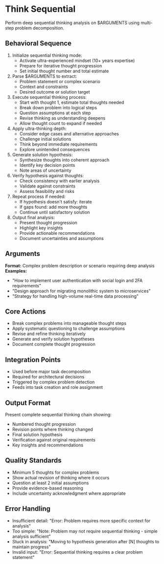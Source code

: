 # Think Sequential

Perform deep sequential thinking analysis on $ARGUMENTS using multi-step problem decomposition.

## Behavioral Sequence
1. Initialize sequential thinking mode:
   - Activate ultra-experienced mindset (10+ years expertise)
   - Prepare for iterative thought progression
   - Set initial thought number and total estimate
2. Parse $ARGUMENTS to extract:
   - Problem statement or complex scenario
   - Context and constraints
   - Desired outcome or solution target
3. Execute sequential thinking process:
   - Start with thought 1, estimate total thoughts needed
   - Break down problem into logical steps
   - Question assumptions at each step
   - Revise thinking as understanding deepens
   - Allow thought count to expand if needed
4. Apply ultra-thinking depth:
   - Consider edge cases and alternative approaches
   - Challenge initial solutions
   - Think beyond immediate requirements
   - Explore unintended consequences
5. Generate solution hypothesis:
   - Synthesize thoughts into coherent approach
   - Identify key decision points
   - Note areas of uncertainty
6. Verify hypothesis against thoughts:
   - Check consistency with earlier analysis
   - Validate against constraints
   - Assess feasibility and risks
7. Repeat process if needed:
   - If hypothesis doesn't satisfy: iterate
   - If gaps found: add more thoughts
   - Continue until satisfactory solution
8. Output final analysis:
   - Present thought progression
   - Highlight key insights
   - Provide actionable recommendations
   - Document uncertainties and assumptions

## Arguments
**Format:** Complex problem description or scenario requiring deep analysis
**Examples:**
- "How to implement user authentication with social login and 2FA requirements"
- "Design approach for migrating monolithic system to microservices"
- "Strategy for handling high-volume real-time data processing"

## Core Actions
- Break complex problems into manageable thought steps
- Apply systematic questioning to challenge assumptions
- Revise and refine thinking iteratively
- Generate and verify solution hypotheses
- Document complete thought progression

## Integration Points
- Used before major task decomposition
- Required for architectural decisions
- Triggered by complex problem detection
- Feeds into task creation and role assignment

## Output Format
Present complete sequential thinking chain showing:
- Numbered thought progression
- Revision points where thinking changed
- Final solution hypothesis
- Verification against original requirements
- Key insights and recommendations

## Quality Standards
- Minimum 5 thoughts for complex problems
- Show actual revision of thinking where it occurs
- Question at least 2 initial assumptions
- Provide evidence-based reasoning
- Include uncertainty acknowledgment where appropriate

## Error Handling
- Insufficient detail: "Error: Problem requires more specific context for analysis"
- Too simple: "Note: Problem may not require sequential thinking - simple analysis sufficient"
- Stuck in analysis: "Moving to hypothesis generation after [N] thoughts to maintain progress"
- Invalid input: "Error: Sequential thinking requires a clear problem statement"